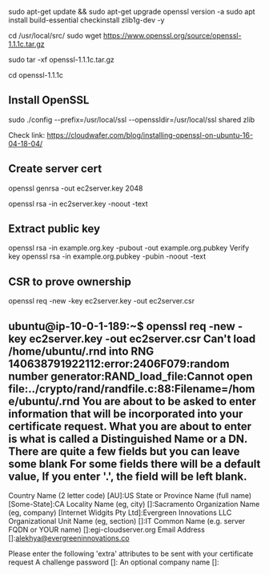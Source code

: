 sudo apt-get update && sudo apt-get upgrade
openssl version -a
sudo apt install build-essential checkinstall zlib1g-dev -y


cd /usr/local/src/
sudo wget https://www.openssl.org/source/openssl-1.1.1c.tar.gz

sudo tar -xf openssl-1.1.1c.tar.gz

cd openssl-1.1.1c

## Install OpenSSL
sudo ./config --prefix=/usr/local/ssl --openssldir=/usr/local/ssl shared zlib

Check link: https://cloudwafer.com/blog/installing-openssl-on-ubuntu-16-04-18-04/

## Create server cert

openssl genrsa -out ec2server.key 2048

openssl rsa -in ec2server.key -noout -text

## Extract public key

openssl rsa -in example.org.key -pubout -out example.org.pubkey
Verify key
openssl rsa -in example.org.pubkey -pubin -noout -text

## CSR to prove ownership

openssl req -new -key ec2server.key -out ec2server.csr

ubuntu@ip-10-0-1-189:~$ openssl req -new -key ec2server.key -out ec2server.csr
Can't load /home/ubuntu/.rnd into RNG
140638791922112:error:2406F079:random number generator:RAND_load_file:Cannot open file:../crypto/rand/randfile.c:88:Filename=/home/ubuntu/.rnd
You are about to be asked to enter information that will be incorporated
into your certificate request.
What you are about to enter is what is called a Distinguished Name or a DN.
There are quite a few fields but you can leave some blank
For some fields there will be a default value,
If you enter '.', the field will be left blank.
-----
Country Name (2 letter code) [AU]:US
State or Province Name (full name) [Some-State]:CA
Locality Name (eg, city) []:Sacramento
Organization Name (eg, company) [Internet Widgits Pty Ltd]:Evergreen Innovations LLC
Organizational Unit Name (eg, section) []:IT
Common Name (e.g. server FQDN or YOUR name) []:egi-cloudserver.org
Email Address []:alekhya@evergreeninnovations.co

Please enter the following 'extra' attributes
to be sent with your certificate request
A challenge password []:
An optional company name []:
